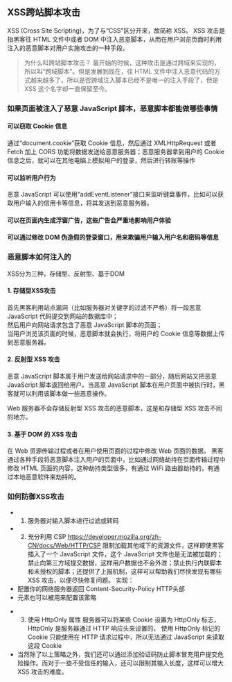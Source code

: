 ## XSS跨站脚本攻击
XSS (Cross Site Scripting)，为了与“CSS”区分开来，故简称 XSS。
XSS 攻击是指黑客往 HTML 文件中或者 DOM 中注入恶意脚本，从而在用户浏览页面时利用注入的恶意脚本对用户实施攻击的一种手段。

> 为什么叫跨站脚本攻击？
最开始的时候，这种攻击是通过跨域来实现的，所以叫“跨域脚本”。但是发展到现在，往 HTML 文件中注入恶意代码的方式越来越多了，所以是否跨域注入脚本已经不是唯一的注入手段了，但是 XSS 这个名字却一直保留至今。

### 如果页面被注入了恶意 JavaScript 脚本，恶意脚本都能做哪些事情
#### 可以窃取 Cookie 信息
通过“document.cookie”获取 Cookie 信息，然后通过 XMLHttpRequest 或者 Fetch 加上 CORS 功能将数据发送给恶意服务器；恶意服务器拿到用户的 Cookie 信息之后，就可以在其他电脑上模拟用户的登录，然后进行转账等操作
#### 可以监听用户行为
恶意 JavaScript 可以使用“addEventListener”接口来监听键盘事件，比如可以获取用户输入的信用卡等信息，将其发送到恶意服务器。
#### 可以在页面内生成浮窗广告，这些广告会严重地影响用户体验
#### 可以通过修改 DOM 伪造假的登录窗口，用来欺骗用户输入用户名和密码等信息

### 恶意脚本如何注入的
XSS分为三种，存储型、反射型、基于DOM
#### 1. 存储型XSS攻击

首先黑客利用站点漏洞（比如服务器对关键字的过滤不严格）将一段恶意 JavaScript 代码提交到网站的数据库中；      
然后用户向网站请求包含了恶意 JavaScript 脚本的页面；     
当用户浏览该页面的时候，恶意脚本就会执行，将用户的 Cookie 信息等数据上传到恶意服务器。

#### 2. 反射型 XSS 攻击
恶意 JavaScript 脚本属于用户发送给网站请求中的一部分，随后网站又把恶意 JavaScript 脚本返回给用户。当恶意 JavaScript 脚本在用户页面中被执行时，黑客就可以利用该脚本做一些恶意操作。

Web 服务器不会存储反射型 XSS 攻击的恶意脚本，这是和存储型 XSS 攻击不同的地方。

#### 3. 基于 DOM 的 XSS 攻击
在 Web 资源传输过程或者在用户使用页面的过程中修改 Web 页面的数据。
黑客通过各种手段将恶意脚本注入用户的页面中，比如通过网络劫持在页面传输过程中修改 HTML 页面的内容，这种劫持类型很多，有通过 WiFi 路由器劫持的，有通过本地恶意软件来劫持的。

### 如何防御XSS攻击
- 1. 服务器对输入脚本进行过滤或转码
- 2. 充分利用 CSP
https://developer.mozilla.org/zh-CN/docs/Web/HTTP/CSP
限制加载其他域下的资源文件，这样即使黑客插入了一个 JavaScript 文件，这个 JavaScript 文件也是无法被加载的；禁止向第三方域提交数据，这样用户数据也不会外泄；禁止执行内联脚本和未授权的脚本；还提供了上报机制，这样可以帮助我们尽快发现有哪些 XSS 攻击，以便尽快修复问题。
实现：
- 配置你的网络服务器返回  Content-Security-Policy  HTTP头部 
- <meta>  元素也可以被用来配置该策略
<meta http-equiv="Content-Security-Policy" content="default-src 'self'; img-src https://*; child-src 'none';">

- 3. 使用 HttpOnly 属性
服务器可以将某些 Cookie 设置为 HttpOnly 标志，HttpOnly 是服务器通过 HTTP 响应头来设置的，
使用 HttpOnly 标记的 Cookie 只能使用在 HTTP 请求过程中，所以无法通过 JavaScript 来读取这段 Cookie
- 当然除了以上策略之外，我们还可以通过添加验证码防止脚本冒充用户提交危险操作。而对于一些不受信任的输入，还可以限制其输入长度，这样可以增大 XSS 攻击的难度。

